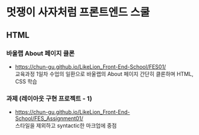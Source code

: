 # 멋쟁이 사자처럼 프론트엔드 스쿨
## HTML
### 바울랩 About 페이지 클론
* <https://chun-gu.github.io/LikeLion_Front-End-School/FES01/>   
교육과정 1일차 수업의 일환으로 바울랩의 About 페이지 간단히 클론하며 HTML, CSS 학습

### 과제 (레이아웃 구현 프로젝트 - 1)
* <https://chun-gu.github.io/LikeLion_Front-End-School/FES_Assignment01/>   
스타일을 제외하고 syntactic한 마크업에 중점
